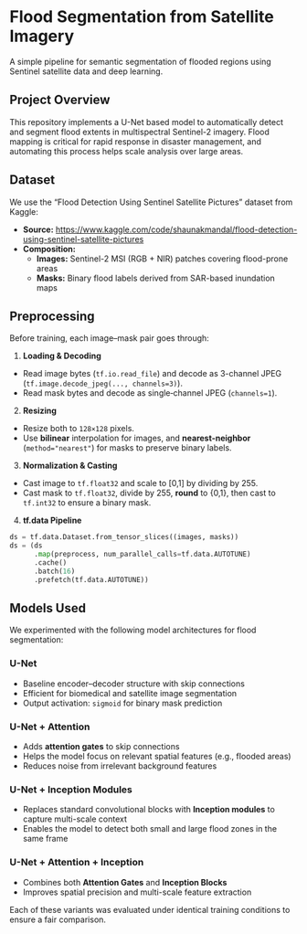 # Flood Segmentation from Satellite Imagery

A simple pipeline for semantic segmentation of flooded regions using Sentinel satellite data and deep learning.

## Project Overview
This repository implements a U-Net based model to automatically detect and segment flood extents in multispectral Sentinel-2 imagery. Flood mapping is critical for rapid response in disaster management, and automating this process helps scale analysis over large areas.

## Dataset
We use the “Flood Detection Using Sentinel Satellite Pictures” dataset from Kaggle:
- **Source:** https://www.kaggle.com/code/shaunakmandal/flood-detection-using-sentinel-satellite-pictures  
- **Composition:**  
  - **Images:** Sentinel-2 MSI (RGB + NIR) patches covering flood-prone areas  
  - **Masks:** Binary flood labels derived from SAR-based inundation maps  

## Preprocessing
Before training, each image–mask pair goes through:
1. **Loading & Decoding**  
 - Read image bytes (`tf.io.read_file`) and decode as 3-channel JPEG (`tf.image.decode_jpeg(..., channels=3)`).  
 - Read mask bytes and decode as single‐channel JPEG (`channels=1`).

2. **Resizing**  
 - Resize both to `128×128` pixels.  
 - Use **bilinear** interpolation for images, and **nearest‐neighbor** (`method="nearest"`) for masks to preserve binary labels.

3. **Normalization & Casting**  
 - Cast image to `tf.float32` and scale to [0,1] by dividing by 255.  
 - Cast mask to `tf.float32`, divide by 255, **round** to {0,1}, then cast to `tf.int32` to ensure a binary mask.

4. **tf.data Pipeline**  
 ```python
 ds = tf.data.Dataset.from_tensor_slices((images, masks))
 ds = (ds
       .map(preprocess, num_parallel_calls=tf.data.AUTOTUNE)
       .cache()
       .batch(16)
       .prefetch(tf.data.AUTOTUNE))
```
## Models Used

We experimented with the following model architectures for flood segmentation:

### U-Net
- Baseline encoder–decoder structure with skip connections  
- Efficient for biomedical and satellite image segmentation  
- Output activation: `sigmoid` for binary mask prediction  

### U-Net + Attention
- Adds **attention gates** to skip connections  
- Helps the model focus on relevant spatial features (e.g., flooded areas)  
- Reduces noise from irrelevant background features  

### U-Net + Inception Modules
- Replaces standard convolutional blocks with **Inception modules** to capture multi-scale context  
- Enables the model to detect both small and large flood zones in the same frame  

### U-Net + Attention + Inception
- Combines both **Attention Gates** and **Inception Blocks**  
- Improves spatial precision and multi-scale feature extraction  

Each of these variants was evaluated under identical training conditions to ensure a fair comparison.

